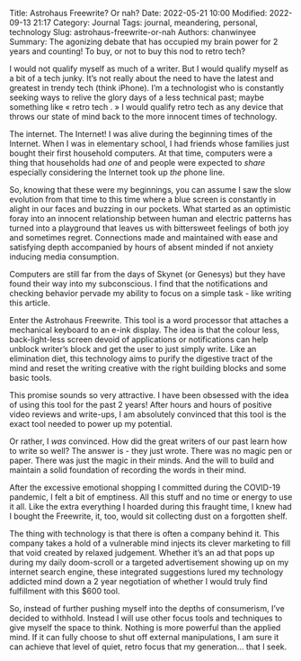 Title: Astrohaus Freewrite? Or nah?
Date: 2022-05-21 10:00
Modified: 2022-09-13 21:17
Category: Journal
Tags: journal, meandering, personal, technology
Slug: astrohaus-freewrite-or-nah
Authors: chanwinyee
Summary: The agonizing debate that has occupied my brain power for 2 years and counting! To buy, or not to buy this nod to retro tech?

I would not qualify myself as much of a writer. But I would qualify myself as a bit of a tech junky. It’s not really about the need to have the latest and greatest in trendy tech (think iPhone). I’m a technologist who is constantly seeking ways to relive the glory days of a less technical past; maybe something like « retro tech . » I would qualify retro tech as any device that throws our state of mind back to the more innocent times of technology.

The internet. The Internet! I was alive during the beginning times of the Internet. When I was in elementary school, I had friends whose families just bought their first household computers. At that time, computers were a thing that households had *one* of and people were expected to *share* especially considering the Internet took up *the* phone line. 

So, knowing that these were my beginnings, you can assume I saw the slow evolution from that time to this time where a blue screen is constantly in alight in our faces and buzzing in our pockets. What started as an optimistic foray into an innocent relationship between human and electric patterns has turned into a playground that leaves us with bittersweet feelings of both joy and sometimes regret. Connections made and maintained with ease and satisfying depth accompanied by hours of absent minded if not anxiety inducing media consumption. 

Computers are still far from the days of Skynet (or Genesys) but they have found their way into my subconscious. I find that the notifications and checking behavior pervade my ability to focus on a simple task - like writing this article.

Enter the Astrohaus Freewrite. This tool is a word processor that attaches a mechanical keyboard to an e-ink display. The idea is that the colour less, back-light-less screen devoid of applications or notifications can help unblock writer’s block and get the user to just simply write. Like an elimination diet, this technology aims to purify the digestive tract of the mind and reset the writing creative with the right building blocks and some basic tools.

This promise sounds so very attractive. I have been obsessed with the idea of using this tool for the past 2 years! After hours and hours of positive video reviews and write-ups, I am absolutely convinced that this tool is the exact tool needed to power up my potential.

Or rather, I *was* convinced. How did the great writers of our past learn how to write so well? The answer is - they just wrote. There was no magic pen or paper. There was just the magic in their minds. And the will to build and maintain a solid foundation of recording the words in their mind.

After the excessive emotional shopping I committed during the COVID-19 pandemic, I felt a bit of emptiness. All this stuff and  no time or energy to use it all. Like the extra everything I hoarded during this fraught time, I knew had I bought the Freewrite, it, too, would sit collecting dust on a forgotten shelf. 

The thing with technology is that there is often a company behind it. This company takes a hold of a vulnerable mind injects its clever marketing to fill that void created by relaxed judgement. Whether it’s an ad that pops up during my daily doom-scroll or a targeted advertisement showing up on my internet search engine, these integrated suggestions lured my technology addicted mind down a 2 year negotiation of whether I would truly find fulfillment with this $600 tool.

So, instead of further pushing myself into the depths of consumerism, I’ve decided to withhold. Instead I will use other focus tools and techniques to give myself the space to think. Nothing is more powerful than the applied mind. If it can fully choose to shut off external manipulations, I am sure it can achieve that level of quiet, retro focus that my generation… that I seek.
